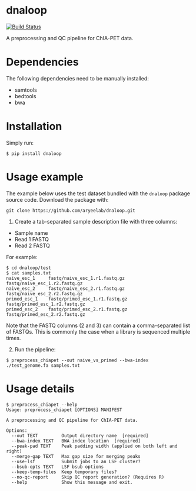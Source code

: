 # dnaloop
[![Build Status](https://travis-ci.org/aryeelab/dnaloop.svg?branch=master)](https://travis-ci.org/aryeelab/dnaloop)

A preprocessing and QC pipeline for ChIA-PET data.

# Dependencies

The following dependencies need to be manually installed:

- samtools
- bedtools
- bwa

# Installation

Simply run:

    $ pip install dnaloop

# Usage example

The example below uses the test dataset bundled with the `dnaloop` package source code. Download the package with:

`git clone https://github.com/aryeelab/dnaloop.git`


1. Create a tab-separated sample description file with three columns:
  
 - Sample name
 - Read 1 FASTQ
 - Read 2 FASTQ
  
  For example:
  ```
  $ cd dnaloop/test
  $ cat samples.txt 
  naive_esc_1     fastq/naive_esc_1.r1.fastq.gz   fastq/naive_esc_1.r2.fastq.gz
  naive_esc_2     fastq/naive_esc_2.r1.fastq.gz   fastq/naive_esc_2.r2.fastq.gz
  primed_esc_1    fastq/primed_esc_1.r1.fastq.gz  fastq/primed_esc_1.r2.fastq.gz
  primed_esc_2    fastq/primed_esc_2.r1.fastq.gz  fastq/primed_esc_2.r2.fastq.gz
  ```
  
  Note that the FASTQ columns (2 and 3) can contain a comma-separated list of FASTQs. This is commonly the case when a library is sequenced multiple times.
  
2. Run the pipeline:
  ```
  $ preprocess_chiapet --out naive_vs_primed --bwa-index ./test_genome.fa samples.txt
  ```

# Usage details
  ```
  $ preprocess_chiapet --help
  Usage: preprocess_chiapet [OPTIONS] MANIFEST

  A preprocessing and QC pipeline for ChIA-PET data.

  Options:
    --out TEXT         Output directory name  [required]
    --bwa-index TEXT   BWA index location  [required]
    --peak-pad TEXT    Peak padding width (applied on both left and right)
    --merge-gap TEXT   Max gap size for merging peaks
    --use-lsf          Submit jobs to an LSF cluster?
    --bsub-opts TEXT   LSF bsub options
    --keep-temp-files  Keep temporary files?
    --no-qc-report     Skip QC report generation? (Requires R)
    --help             Show this message and exit.

